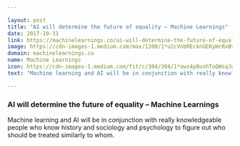 ```yaml
---

layout: post
title: "AI will determine the future of equality – Machine Learnings"
date: 2017-10-31
link: https://machinelearnings.co/ai-will-determine-the-future-of-equality-8429d1786ecf?source=rss------machine_learning-5
image: https://cdn-images-1.medium.com/max/1200/1*u2cVnbREcknGEKyHcRxBvQ.png
domain: machinelearnings.co
name: Machine Learnings
icon: https://cdn-images-1.medium.com/fit/c/304/304/1*aws4p8ushToQWsqJwTTodg.png
text: "Machine learning and AI will be in conjunction with really knowledgeable people who know history and sociology and psychology to figure out who should be treated similarly to whom."

---
```


### AI will determine the future of equality – Machine Learnings

Machine learning and AI will be in conjunction with really knowledgeable people who know history and sociology and psychology to figure out who should be treated similarly to whom.